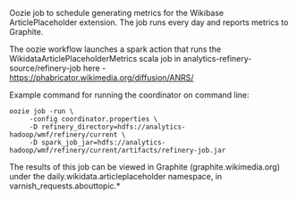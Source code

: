Oozie job to schedule generating metrics for the Wikibase ArticlePlaceholder extension.
The job runs every day and reports metrics to Graphite.

The oozie workflow launches a spark action that runs the
WikidataArticlePlaceholderMetrics scala job in analytics-refinery-source/refinery-job here -
https://phabricator.wikimedia.org/diffusion/ANRS/

Example command for running the coordinator on command line:

    oozie job -run \
         -config coordinator.properties \
         -D refinery_directory=hdfs://analytics-hadoop/wmf/refinery/current \
         -D spark_job_jar=hdfs://analytics-hadoop/wmf/refinery/current/artifacts/refinery-job.jar

The results of this job can be viewed in Graphite (graphite.wikimedia.org) under the
daily.wikidata.articleplaceholder namespace, in varnish_requests.abouttopic.*